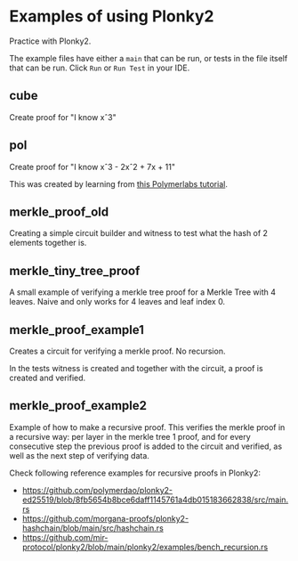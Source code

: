 # Examples of using Plonky2

Practice with Plonky2.

The example files have either a `main` that can be run, or tests in the file itself that can be run. Click `Run` or `Run Test` in your IDE. 

## cube

Create proof for "I know xˆ3"

## pol  

Create proof for "I know xˆ3 - 2xˆ2 + 7x + 11"

This was created by learning from [this Polymerlabs tutorial](https://polymerlabs.medium.com/a-tutorial-on-writing-zk-proofs-with-plonky2-part-i-be5812f6b798). 

## merkle_proof_old

Creating a simple circuit builder and witness to test what the hash of 2 elements together is. 

## merkle_tiny_tree_proof

A small example of verifying a merkle tree proof for a Merkle Tree with 4 leaves. 
Naive and only works for 4 leaves and leaf index 0.

## merkle_proof_example1

Creates a circuit for verifying a merkle proof. No recursion. 

In the tests witness is created and together with the circuit, a proof is created and verified. 

## merkle_proof_example2

Example of how to make a recursive proof. This verifies the merkle proof in a recursive way: per layer in the merkle tree 1 proof, and for every consecutive step the previous proof is added to the circuit and verified, as well as the next step of verifying data. 

Check following reference examples for recursive proofs in Plonky2:
- https://github.com/polymerdao/plonky2-ed25519/blob/8fb5654b8bce6daff1145761a4db015183662838/src/main.rs
- https://github.com/morgana-proofs/plonky2-hashchain/blob/main/src/hashchain.rs 
- https://github.com/mir-protocol/plonky2/blob/main/plonky2/examples/bench_recursion.rs

